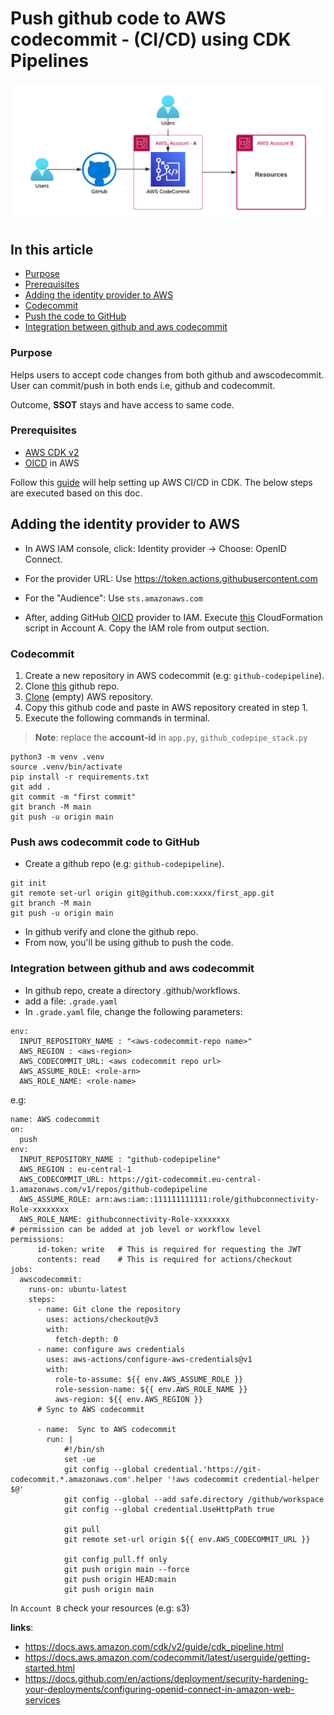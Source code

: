 # Push github code to AWS codecommit - (CI/CD) using CDK Pipelines

![github-awscodepipeline](pics/github-awscodecommit.png)

## In this article

- [Purpose](#purpose)
- [Prerequisites](#prerequisites)
- [Adding the identity provider to AWS](#adding-the-identity-provider-to-aws)
- [Codecommit](#codecommit)
- [Push the code to GitHub](#push-aws-codecommit-code-to-github)
- [Integration between github and aws codecommit](#integration-between-github-and-aws-codecommit)

### Purpose

Helps users to accept code changes from both github and awscodecommit. User can commit/push in both ends i.e, github and codecommit.

Outcome, **SSOT** stays and have access to same code.

### Prerequisites

- [AWS CDK v2](https://docs.aws.amazon.com/cdk/v2/guide/getting_started.html)
- [OICD](https://docs.github.com/en/actions/deployment/security-hardening-your-deployments/configuring-openid-connect-in-amazon-web-services) in AWS

Follow this [guide](https://docs.aws.amazon.com/cdk/v2/guide/cdk_pipeline.html) will help setting up AWS CI/CD in CDK. The below steps are executed based on this doc.

## Adding the identity provider to AWS

- In AWS IAM console, click: Identity provider → Choose: OpenID Connect.

- For the provider URL: Use <https://token.actions.githubusercontent.com>
- For the "Audience": Use `sts.amazonaws.com`

- After, adding GitHub [OICD](https://docs.github.com/en/actions/deployment/security-hardening-your-deployments/configuring-openid-connect-in-amazon-web-services) provider to IAM. Execute [this](CloudFormation/github-iam.yml) CloudFormation script in Account A. Copy the IAM role from output section.

### Codecommit

1. Create a new repository in AWS codecommit (e.g: `github-codepipeline`).
2. Clone [this](https://github.com/sree7k7/github-to-aws-codepipeline) github repo.
3. [Clone](https://docs.aws.amazon.com/codecommit/latest/userguide/getting-started.html) (empty) AWS repository.
3. Copy this github code and paste in AWS repository created in step 1.
4. Execute the following commands in terminal.

> **Note**: replace the **account-id** in `app.py`, `github_codepipe_stack.py`

```
python3 -m venv .venv
source .venv/bin/activate
pip install -r requirements.txt
git add .
git commit -m "first commit"
git branch -M main
git push -u origin main
```

### Push aws codecommit code to GitHub

- Create a github repo (e.g: `github-codepipeline`).

```git
git init
git remote set-url origin git@github.com:xxxx/first_app.git
git branch -M main
git push -u origin main
```

- In github verify and clone the github repo.
- From now, you'll be using github to push the code.

### Integration between github and aws codecommit

- In github repo, create a directory .github/workflows.
- add a file: `.grade.yaml`
- In `.grade.yaml` file, change the following parameters:

```
env:
  INPUT_REPOSITORY_NAME : "<aws-codecommit-repo name>"
  AWS_REGION : <aws-region>
  AWS_CODECOMMIT_URL: <aws codecommit repo url>
  AWS_ASSUME_ROLE: <role-arn>
  AWS_ROLE_NAME: <role-name>
```

e.g:

```
name: AWS codecommit
on:
  push
env:
  INPUT_REPOSITORY_NAME : "github-codepipeline"
  AWS_REGION : eu-central-1
  AWS_CODECOMMIT_URL: https://git-codecommit.eu-central-1.amazonaws.com/v1/repos/github-codepipeline
  AWS_ASSUME_ROLE: arn:aws:iam::111111111111:role/githubconnectivity-Role-xxxxxxxx
  AWS_ROLE_NAME: githubconnectivity-Role-xxxxxxxx
# permission can be added at job level or workflow level    
permissions:
      id-token: write   # This is required for requesting the JWT
      contents: read    # This is required for actions/checkout
jobs:
  awscodecommit:
    runs-on: ubuntu-latest
    steps:
      - name: Git clone the repository
        uses: actions/checkout@v3
        with:
          fetch-depth: 0
      - name: configure aws credentials
        uses: aws-actions/configure-aws-credentials@v1
        with:
          role-to-assume: ${{ env.AWS_ASSUME_ROLE }}
          role-session-name: ${{ env.AWS_ROLE_NAME }}
          aws-region: ${{ env.AWS_REGION }}
      # Sync to AWS codecommit

      - name:  Sync to AWS codecommit
        run: |
            #!/bin/sh
            set -ue
            git config --global credential.'https://git-codecommit.*.amazonaws.com'.helper '!aws codecommit credential-helper $@'
            git config --global --add safe.directory /github/workspace
            git config --global credential.UseHttpPath true

            git pull
            git remote set-url origin ${{ env.AWS_CODECOMMIT_URL }}

            git config pull.ff only
            git push origin main --force
            git push origin HEAD:main 
            git push origin main
```

In `Account B` check your resources (e.g: s3)

**links**:

- <https://docs.aws.amazon.com/cdk/v2/guide/cdk_pipeline.html>
- <https://docs.aws.amazon.com/codecommit/latest/userguide/getting-started.html>
- <https://docs.github.com/en/actions/deployment/security-hardening-your-deployments/configuring-openid-connect-in-amazon-web-services>
